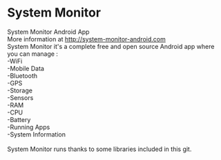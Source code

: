 # System Monitor
System Monitor Android App<br>
More information at http://system-monitor-android.com<br>
System Monitor it's a complete free and open source Android app where you can manage :
<br>-WiFi
<br>-Mobile Data
<br>-Bluetooth
<br>-GPS
<br>-Storage
<br>-Sensors
<br>-RAM
<br>-CPU
<br>-Battery
<br>-Running Apps
<br>-System Information
<br><br>
System Monitor runs thanks to some libraries included in this git.
